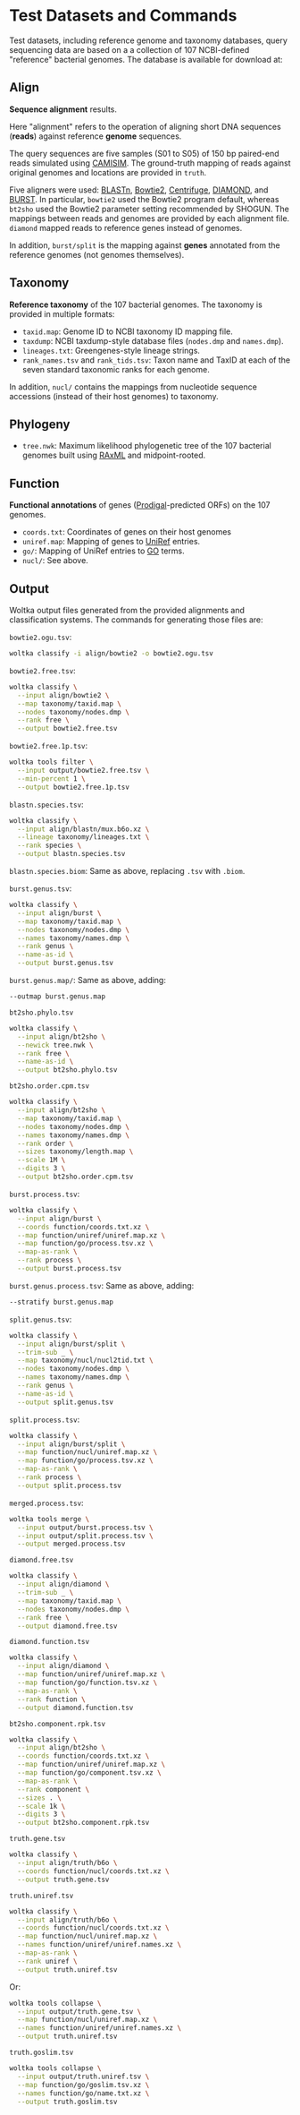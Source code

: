 # Test Datasets and Commands

Test datasets, including reference genome and taxonomy databases, query sequencing data are based on a a collection of 107 NCBI-defined "reference" bacterial genomes. The database is available for download at:

## Align

**Sequence alignment** results.

Here "alignment" refers to the operation of aligning short DNA sequences (**reads**) against reference **genome** sequences.

The query sequences are five samples (S01 to S05) of 150 bp paired-end reads simulated using [CAMISIM](https://github.com/CAMI-challenge/CAMISIM/). The ground-truth mapping of reads against original genomes and locations are provided in `truth`.

Five aligners were used: [BLASTn](https://blast.ncbi.nlm.nih.gov/Blast.cgi), [Bowtie2](http://bowtie-bio.sourceforge.net/bowtie2/index.shtml), [Centrifuge](https://ccb.jhu.edu/software/centrifuge/), [DIAMOND](http://diamondsearch.org/index.php), and [BURST](https://github.com/knights-lab/BURST). In particular, `bowtie2` used the Bowtie2 program default, whereas `bt2sho` used the Bowtie2 parameter setting recommended by SHOGUN. The mappings between reads and genomes are provided by each alignment file. `diamond` mapped reads to reference genes instead of genomes.

In addition, `burst/split` is the mapping against **genes** annotated from the reference genomes (not genomes themselves).

## Taxonomy

**Reference taxonomy** of the 107 bacterial genomes. The taxonomy is provided in multiple formats:

- `taxid.map`: Genome ID to NCBI taxonomy ID mapping file.
- `taxdump`: NCBI taxdump-style database files (`nodes.dmp` and `names.dmp`).
- `lineages.txt`: Greengenes-style lineage strings.
- `rank_names.tsv` and `rank_tids.tsv`: Taxon name and TaxID at each of the seven standard taxonomic ranks for each genome.

In addition, `nucl/` contains the mappings from nucleotide sequence accessions (instead of their host genomes) to taxonomy.

## Phylogeny

- `tree.nwk`: Maximum likelihood phylogenetic tree of the 107 bacterial genomes built using [RAxML](https://cme.h-its.org/exelixis/web/software/raxml/index.html) and midpoint-rooted.

## Function

**Functional annotations** of genes ([Prodigal](https://github.com/hyattpd/Prodigal)-predicted ORFs) on the 107 genomes.

- `coords.txt`: Coordinates of genes on their host genomes
- `uniref.map`: Mapping of genes to [UniRef](https://www.uniprot.org/help/uniref) entries.
- `go/`: Mapping of UniRef entries to [GO](http://geneontology.org/docs/ontology-documentation/) terms.
- `nucl/`: See above.

## Output

Woltka output files generated from the provided alignments and classification systems. The commands for generating those files are:

`bowtie2.ogu.tsv`:

```bash
woltka classify -i align/bowtie2 -o bowtie2.ogu.tsv
```

`bowtie2.free.tsv`:

```bash
woltka classify \
  --input align/bowtie2 \
  --map taxonomy/taxid.map \
  --nodes taxonomy/nodes.dmp \
  --rank free \
  --output bowtie2.free.tsv
```

`bowtie2.free.1p.tsv`:

```bash
woltka tools filter \
  --input output/bowtie2.free.tsv \
  --min-percent 1 \
  --output bowtie2.free.1p.tsv
```

`blastn.species.tsv`:

```bash
woltka classify \
  --input align/blastn/mux.b6o.xz \
  --lineage taxonomy/lineages.txt \
  --rank species \
  --output blastn.species.tsv
```

`blastn.species.biom`: Same as above, replacing `.tsv` with `.biom`.

`burst.genus.tsv`:

```bash
woltka classify \
  --input align/burst \
  --map taxonomy/taxid.map \
  --nodes taxonomy/nodes.dmp \
  --names taxonomy/names.dmp \
  --rank genus \
  --name-as-id \
  --output burst.genus.tsv
```

`burst.genus.map/`: Same as above, adding:

```bash
--outmap burst.genus.map
```

`bt2sho.phylo.tsv`

```bash
woltka classify \
  --input align/bt2sho \
  --newick tree.nwk \
  --rank free \
  --name-as-id \
  --output bt2sho.phylo.tsv
```

`bt2sho.order.cpm.tsv`

```bash
woltka classify \
  --input align/bt2sho \
  --map taxonomy/taxid.map \
  --nodes taxonomy/nodes.dmp \
  --names taxonomy/names.dmp \
  --rank order \
  --sizes taxonomy/length.map \
  --scale 1M \
  --digits 3 \
  --output bt2sho.order.cpm.tsv
```

`burst.process.tsv`:

```bash
woltka classify \
  --input align/burst \
  --coords function/coords.txt.xz \
  --map function/uniref/uniref.map.xz \
  --map function/go/process.tsv.xz \
  --map-as-rank \
  --rank process \
  --output burst.process.tsv
```

`burst.genus.process.tsv`: Same as above, adding:

```bash
--stratify burst.genus.map
```

`split.genus.tsv`:

```bash
woltka classify \
  --input align/burst/split \
  --trim-sub _ \
  --map taxonomy/nucl/nucl2tid.txt \
  --nodes taxonomy/nodes.dmp \
  --names taxonomy/names.dmp \
  --rank genus \
  --name-as-id \
  --output split.genus.tsv
```

`split.process.tsv`:

```bash
woltka classify \
  --input align/burst/split \
  --map function/nucl/uniref.map.xz \
  --map function/go/process.tsv.xz \
  --map-as-rank \
  --rank process \
  --output split.process.tsv
```

`merged.process.tsv`:

```bash
woltka tools merge \
  --input output/burst.process.tsv \
  --input output/split.process.tsv \
  --output merged.process.tsv
```

`diamond.free.tsv`

```bash
woltka classify \
  --input align/diamond \
  --trim-sub _ \
  --map taxonomy/taxid.map \
  --nodes taxonomy/nodes.dmp \
  --rank free \
  --output diamond.free.tsv
```

`diamond.function.tsv`

```bash
woltka classify \
  --input align/diamond \
  --map function/uniref/uniref.map.xz \
  --map function/go/function.tsv.xz \
  --map-as-rank \
  --rank function \
  --output diamond.function.tsv
```

`bt2sho.component.rpk.tsv`

```bash
woltka classify \
  --input align/bt2sho \
  --coords function/coords.txt.xz \
  --map function/uniref/uniref.map.xz \
  --map function/go/component.tsv.xz \
  --map-as-rank \
  --rank component \
  --sizes . \
  --scale 1k \
  --digits 3 \
  --output bt2sho.component.rpk.tsv
```

`truth.gene.tsv`

```bash
woltka classify \
  --input align/truth/b6o \
  --coords function/nucl/coords.txt.xz \
  --output truth.gene.tsv
```

`truth.uniref.tsv`

```bash
woltka classify \
  --input align/truth/b6o \
  --coords function/nucl/coords.txt.xz \
  --map function/nucl/uniref.map.xz \
  --names function/uniref/uniref.names.xz \
  --map-as-rank \
  --rank uniref \
  --output truth.uniref.tsv
```

Or:

```bash
woltka tools collapse \
  --input output/truth.gene.tsv \
  --map function/nucl/uniref.map.xz \
  --names function/uniref/uniref.names.xz \
  --output truth.uniref.tsv
```

`truth.goslim.tsv`

```bash
woltka tools collapse \
  --input output/truth.uniref.tsv \
  --map function/go/goslim.tsv.xz \
  --names function/go/name.txt.xz \
  --output truth.goslim.tsv
```
